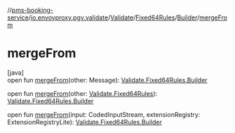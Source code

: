 //[pms-booking-service](../../../../../index.md)/[io.envoyproxy.pgv.validate](../../../index.md)/[Validate](../../index.md)/[Fixed64Rules](../index.md)/[Builder](index.md)/[mergeFrom](merge-from.md)

# mergeFrom

[java]\
open fun [mergeFrom](merge-from.md)(other: Message): [Validate.Fixed64Rules.Builder](index.md)

open fun [mergeFrom](merge-from.md)(other: [Validate.Fixed64Rules](../index.md)): [Validate.Fixed64Rules.Builder](index.md)

open fun [mergeFrom](merge-from.md)(input: CodedInputStream, extensionRegistry: ExtensionRegistryLite): [Validate.Fixed64Rules.Builder](index.md)
